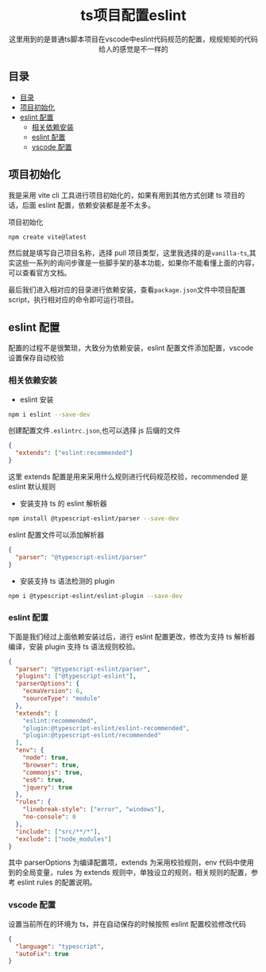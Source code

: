 <div align="center">
  <h1>ts项目配置eslint</h1>
  <p>这里用到的是普通ts脚本项目在vscode中eslint代码规范的配置，规规矩矩的代码给人的感觉是不一样的</p>
</div>

## 目录

- [目录](#目录)
- [项目初始化](#项目初始化)
- [eslint 配置](#eslint-配置)
  - [相关依赖安装](#相关依赖安装)
  - [eslint 配置](#eslint-配置-1)
  - [vscode 配置](#vscode-配置)

## 项目初始化

我是采用 vite cli 工具进行项目初始化的，如果有用到其他方式创建 ts 项目的话，后面 eslint 配置，依赖安装都是差不太多。

项目初始化

```sh
npm create vite@latest
```

然后就是填写自己项目名称，选择 pull 项目类型，这里我选择的是`vanilla-ts`,其实这些一系列的询问步骤是一些脚手架的基本功能，如果你不能看懂上面的内容，可以查看官方文档。

最后我们进入相对应的目录进行依赖安装，查看`package.json`文件中项目配置 script，执行相对应的命令即可运行项目。

## eslint 配置

配置的过程不是很繁琐，大致分为依赖安装，eslint 配置文件添加配置，vscode 设置保存自动校验

### 相关依赖安装

- eslint 安装

```sh
npm i eslint --save-dev
```

创建配置文件`.eslintrc.json`,也可以选择 js 后缀的文件

```json
{
  "extends": ["eslint:recommended"]
}
```

这里 extends 配置是用来采用什么规则进行代码规范校验，recommended 是 eslint 默认规则

- 安装支持 ts 的 eslint 解析器

```sh
npm install @typescript-eslint/parser --save-dev
```

eslint 配置文件可以添加解析器

```json
{
  "parser": "@typescript-eslint/parser"
}
```

- 安装支持 ts 语法检测的 plugin

```sh
npm i @typescript-eslint/eslint-plugin --save-dev
```

### eslint 配置

下面是我们经过上面依赖安装过后，进行 eslint 配置更改，修改为支持 ts 解析器编译，安装 plugin 支持 ts 语法规则校验。

```json
{
  "parser": "@typescript-eslint/parser",
  "plugins": ["@typescript-eslint"],
  "parserOptions": {
    "ecmaVersion": 6,
    "sourceType": "module"
  },
  "extends": [
    "eslint:recommended",
    "plugin:@typescript-eslint/eslint-recommended",
    "plugin:@typescript-eslint/recommended"
  ],
  "env": {
    "node": true,
    "browser": true,
    "commonjs": true,
    "es6": true,
    "jquery": true
  },
  "rules": {
    "linebreak-style": ["error", "windows"],
    "no-console": 0
  },
  "include": ["src/**/*"],
  "exclude": ["node_modules"]
}
```

其中 parserOptions 为编译配置项，extends 为采用校验规则，env 代码中使用到的全局变量，rules 为 extends 规则中，单独设立的规则，相关规则的配置，参考 eslint rules 的配置说明。

### vscode 配置

设置当前所在的环境为 ts，并在自动保存的时候按照 eslint 配置校验修改代码

```json
{
  "language": "typescript",
  "autoFix": true
}
```
